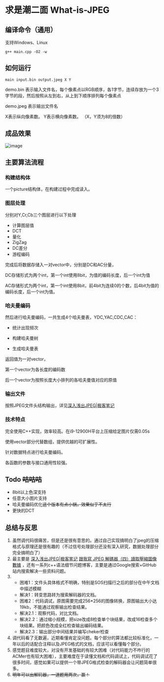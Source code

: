 # 求是潮二面 What-is-JPEG


## 编译命令（通用）


支持Windows、Linux

```
g++ main.cpp -O2 -w
```
## 如何运行

```
main input.bin output.jpeg X Y
```
demo.bin 表示输入文件名，每个像素点以RGB顺序，各1字节，连续存放为一个3字节的段，然后按照从左到右，从上到下顺序排列每个像素点

demo.jpeg 表示输出文件名

X表示纵向像素数。
Y表示横向像素数。
（X，Y须为8的倍数）

## 成品效果

![image](https://raw.githubusercontent.com/dyxg/What-is-JPEG/main/demo.jpeg)


## 主要算法流程

### 构建结构体

一个picture结构体，在构建过程中完成读入。

### 图层处理

分别对Y,Cr,Cb三个图层进行以下处理

- 计算图层值
- DCT
- 量化
- ZigZag
- DC差分
- 游程编码

完成后将数据存储入一对vector中，分别是DC和AC分量，

DC存储形式为两个int，第一个int使用8bit，为值的编码长度，后一个int为值

AC存储形式为两个int，第一个int使用8bit，前4bit为连续0的个数，后4bit为值的编码长度，后一个int为值。

### 哈夫曼编码

然后进行哈夫曼编码，一共生成4个哈夫曼表，YDC,YAC,CDC,CAC：

- 统计出现频次

- 构建哈夫曼树

- 生成哈夫曼表

返回值为一对vector，

第一个vector为各长度的编码数

后一个vector为按照长度大小排列的各哈夫曼值对应的原值

### 输出文件

按照JPEG文件头结构输出，详见[深入浅出JPEG|极客笔记](https://deepinout.com/camera-terms/easy-to-understand-jpeg.html)



### 技术特点

完全使用C++实现，效率较高。在i9-12900H平台上压缩给定图片仅需0.05s

使用vector部分代替数组，提供优越的可扩展性。

针对数据特点进行哈夫曼编码。

各函数的参数与接口通用性较强。





## Todo ~~咕咕咕~~

- 8bit以上色深支持
- 任意大小图片支持
- 哈夫曼编码优化~~这个版本有点小锅，效果似乎不太行~~
- 更快的DCT

## 总结与反思

1. 虽然调代码很痛苦，但是还是很有意思的。通过自己实现搞明白了jpeg的压缩格式与原理还是很有趣的（不过信号处理部分还没有深入研究，数据处理部分完全搞明白了）
2. 最主要是 [深入浅出JPEG|极客笔记](https://deepinout.com/camera-terms/easy-to-understand-jpeg.html) [跟我寫 JPEG 解碼器（四）讀取壓縮圖像數據](https://github.com/MROS/jpeg_tutorial/blob/master/doc/%E8%B7%9F%E6%88%91%E5%AF%ABjpeg%E8%A7%A3%E7%A2%BC%E5%99%A8%EF%BC%88%E5%9B%9B%EF%BC%89%E8%AE%80%E5%8F%96%E5%A3%93%E7%B8%AE%E5%9C%96%E5%83%8F%E6%95%B8%E6%93%9A.md) ，还有一系列c++语法细节问题博客，主要是通过Google搜索+GitHub站内搜索解决一些资料问题。
3. - 困难1：文件头具体格式不明确，特别是SOS扫描行之后的部分在中午文档中描述模糊
   - 解决1：转变思路转为搜索解码器的文档。
   - 困难2：代码调试，原图需要完成256*256的图像转换，原图输出大小达19kb，不能通过观察输出检查结果。 
   - 解决2.1：观察代码，对比文档。
   - 解决2.2：通过缩小规模，把size改成8检查单个块结果，改成16检查多个块结果。把颜色改成全红检查输出编码结果。
   - 解决2.3：输出部分中间结果并编写cheker检查
4. 调代码看了无数遍，近期看懂肯定没问题。每个部分的算法都比较标准化，一年以后的话配合注释以及JPEG格式的文档，应该可以看懂每个部分。
5. 感觉题目难度较大，对没有开发基础的有较大困难（对代码能力不咋行的ACMer也有较大困难），主要难度在于读懂文档和代码调试上，代码调试花了很多时间，感觉如果可以提供一个带JPEG格式检查的解码器会让问题简单很多。
6. ~~明年可以出解码器，一道题用两次，赢！~~

